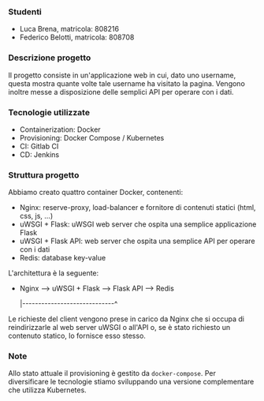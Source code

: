 ### Studenti

* Luca Brena, matricola: 808216
* Federico Belotti, matricola: 808708

### Descrizione progetto

Il progetto consiste in un'applicazione web in cui, dato uno username, questa mostra quante volte tale username ha visitato la pagina. Vengono inoltre messe a disposizione delle semplici API per operare con i dati.

### Tecnologie utilizzate

* Containerization: Docker
* Provisioning: Docker Compose / Kubernetes
* CI: Gitlab CI
* CD: Jenkins

### Struttura progetto

Abbiamo creato quattro container Docker, contenenti:

* Nginx: reserve-proxy, load-balancer e fornitore di contenuti statici (html, css, js, ...)
* uWSGI + Flask: uWSGI web server che ospita una semplice applicazione Flask
* uWSGI + Flask API: web server che ospita una semplice API per operare con i dati
* Redis: database key-value

L'architettura è la seguente:

* Nginx --> uWSGI + Flask --> Flask API --> Redis

    |-----------------------------^

Le richieste del client vengono prese in carico da Nginx che si occupa di reindirizzarle al web server uWSGI o all'API o, se è stato richiesto un contenuto statico, lo fornisce esso stesso.

### Note

Allo stato attuale il provisioning è gestito da `docker-compose`. Per diversificare le tecnologie stiamo sviluppando una versione complementare che utilizza Kubernetes.

